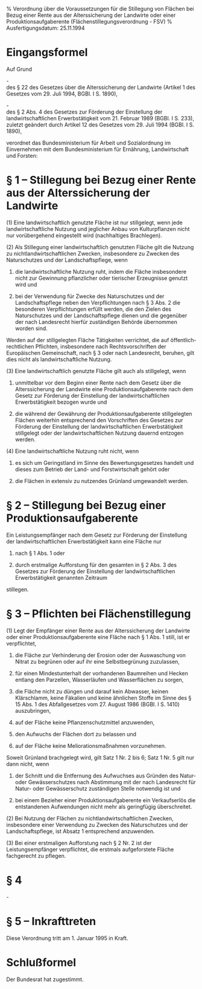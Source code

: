 % Verordnung über die Voraussetzungen für die Stillegung von Flächen bei Bezug einer Rente aus der Alterssicherung der Landwirte oder einer Produktionsaufgaberente  (Flächenstillegungsverordnung - FSV)
% Ausfertigungsdatum: 25.11.1994
 
# Eingangsformel

Auf Grund

\-  
des § 22 des Gesetzes über die Alterssicherung der Landwirte (Artikel 1 des Gesetzes vom 29. Juli 1994, BGBl. I S. 1890),

\-  
des § 2 Abs. 4 des Gesetzes zur Förderung der Einstellung der landwirtschaftlichen Erwerbstätigkeit vom 21. Februar 1989 (BGBl. I S. 233), zuletzt geändert durch Artikel 12 des Gesetzes vom 29. Juli 1994 (BGBl. I S. 1890),

verordnet das Bundesministerium für Arbeit und Sozialordnung im Einvernehmen mit dem Bundesministerium für Ernährung, Landwirtschaft und Forsten:

# § 1 – Stillegung bei Bezug einer Rente aus der Alterssicherung der Landwirte

(1) Eine landwirtschaftlich genutzte Fläche ist nur stillgelegt, wenn jede landwirtschaftliche Nutzung und jeglicher Anbau von Kulturpflanzen nicht nur vorübergehend eingestellt wird (nachhaltiges Brachlegen).

(2) Als Stillegung einer landwirtschaftlich genutzten Fläche gilt die Nutzung zu nichtlandwirtschaftlichen Zwecken, insbesondere zu Zwecken des Naturschutzes und der Landschaftspflege, wenn

1. die landwirtschaftliche Nutzung ruht, indem die Fläche insbesondere nicht zur Gewinnung pflanzlicher oder tierischer Erzeugnisse genutzt wird und

2. bei der Verwendung für Zwecke des Naturschutzes und der Landschaftspflege neben den Verpflichtungen nach § 3 Abs. 2 die besonderen Verpflichtungen erfüllt werden, die den Zielen des Naturschutzes und der Landschaftspflege dienen und die gegenüber der nach Landesrecht hierfür zuständigen Behörde übernommen worden sind.

Werden auf der stillgelegten Fläche Tätigkeiten verrichtet, die auf öffentlich-rechtlichen Pflichten, insbesondere nach Rechtsvorschriften der Europäischen Gemeinschaft, nach § 3 oder nach Landesrecht, beruhen, gilt dies nicht als landwirtschaftliche Nutzung.

(3) Eine landwirtschaftlich genutzte Fläche gilt auch als stillgelegt, wenn

1. unmittelbar vor dem Beginn einer Rente nach dem Gesetz über die Alterssicherung der Landwirte eine Produktionsaufgaberente nach dem Gesetz zur Förderung der Einstellung der landwirtschaftlichen Erwerbstätigkeit bezogen wurde und

2. die während der Gewährung der Produktionsaufgaberente stillgelegten Flächen weiterhin entsprechend den Vorschriften des Gesetzes zur Förderung der Einstellung der landwirtschaftlichen Erwerbstätigkeit stillgelegt oder der landwirtschaftlichen Nutzung dauernd entzogen werden.

(4) Eine landwirtschaftliche Nutzung ruht nicht, wenn

1. es sich um Geringstland im Sinne des Bewertungsgesetzes handelt und dieses zum Betrieb der Land- und Forstwirtschaft gehört oder

2. die Flächen in extensiv zu nutzendes Grünland umgewandelt werden.

# § 2 – Stillegung bei Bezug einer Produktionsaufgaberente

Ein Leistungsempfänger nach dem Gesetz zur Förderung der Einstellung der landwirtschaftlichen Erwerbstätigkeit kann eine Fläche nur

1. nach § 1 Abs. 1 oder

2. durch erstmalige Aufforstung für den gesamten in § 2 Abs. 3 des Gesetzes zur Förderung der Einstellung der landwirtschaftlichen Erwerbstätigkeit genannten Zeitraum

stillegen.

# § 3 – Pflichten bei Flächenstillegung

(1) Legt der Empfänger einer Rente aus der Alterssicherung der Landwirte oder einer Produktionsaufgaberente eine Fläche nach § 1 Abs. 1 still, ist er verpflichtet,

1. die Fläche zur Verhinderung der Erosion oder der Auswaschung von Nitrat zu begrünen oder auf ihr eine Selbstbegrünung zuzulassen,

2. für einen Mindestunterhalt der vorhandenen Baumreihen und Hecken entlang den Parzellen, Wasserläufen und Wasserflächen zu sorgen,

3. die Fläche nicht zu düngen und darauf kein Abwasser, keinen Klärschlamm, keine Fäkalien und keine ähnlichen Stoffe im Sinne des § 15 Abs. 1 des Abfallgesetzes vom 27. August 1986 (BGBl. I S. 1410) auszubringen,

4. auf der Fläche keine Pflanzenschutzmittel anzuwenden,

5. den Aufwuchs der Flächen dort zu belassen und

6. auf der Fläche keine Meliorationsmaßnahmen vorzunehmen.

Soweit Grünland brachgelegt wird, gilt Satz 1 Nr. 2 bis 6; Satz 1 Nr. 5 gilt nur dann nicht, wenn

1. der Schnitt und die Entfernung des Aufwuchses aus Gründen des Natur- oder Gewässerschutzes nach Abstimmung mit der nach Landesrecht für Natur- oder Gewässerschutz zuständigen Stelle notwendig ist und

2. bei einem Bezieher einer Produktionsaufgaberente ein Verkaufserlös die entstandenen Aufwendungen nicht mehr als geringfügig überschreitet.

(2) Bei Nutzung der Flächen zu nichtlandwirtschaftlichen Zwecken, insbesondere einer Verwendung zu Zwecken des Naturschutzes und der Landschaftspflege, ist Absatz 1 entsprechend anzuwenden.

(3) Bei einer erstmaligen Aufforstung nach § 2 Nr. 2 ist der Leistungsempfänger verpflichtet, die erstmals aufgeforstete Fläche fachgerecht zu pflegen.

# § 4

\-

# § 5 – Inkrafttreten

Diese Verordnung tritt am 1. Januar 1995 in Kraft.

# Schlußformel

Der Bundesrat hat zugestimmt.
